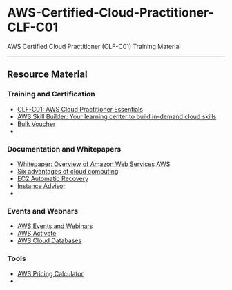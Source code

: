 # AWS-Certified-Cloud-Practitioner-CLF-C01
AWS Certified Cloud Practitioner (CLF-C01) Training Material

---

## Resource Material

### Training and Certification
- [CLF-C01: AWS Cloud Practitioner Essentials](https://explore.skillbuilder.aws/learn/course/external/view/elearning/134/aws-cloud-practitioner-essentials)
- [AWS Skill Builder: Your learning center to build in-demand cloud skills](https://explore.skillbuilder.aws)
- [Bulk Voucher](https://aws.amazon.com/certification/bulk-voucher)
- []()

### Documentation and Whitepapers
- [Whitepaper: Overview of Amazon Web Services AWS](https://d1.awsstatic.com/whitepapers/aws-overview.pdf)
- [Six advantages of cloud computing](https://docs.aws.amazon.com/whitepapers/latest/aws-overview/six-advantages-of-cloud-computing.html)
- [EC2 Automatic Recovery](https://aws.amazon.com/about-aws/whats-new/2022/03/amazon-ec2-default-automatic-recovery/)
- [Instance Advisor](https://aws.amazon.com/ec2/spot/instance-advisor/)
- []()

### Events and Webnars
- [AWS Events and Webinars](https://aws.amazon.com/events/)
- [AWS Activate](https://aws.amazon.com/activate/)
- [AWS Cloud Databases](https://aws.amazon.com/products/databases/)

### Tools
- [AWS Pricing Calculator](https://calculator.aws)
- []()
